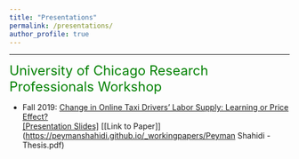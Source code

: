 ```yaml
---
title: "Presentations"
permalink: /presentations/
author_profile: true
---
```


---

<font size="5" color="green">University of Chicago Research Professionals Workshop</font> 

- Fall 2019: [Change in Online Taxi Drivers’ Labor Supply: Learning or Price Effect?]() <br>
  [[Presentation Slides]](https://peymanshahidi.github.io/_presentations/2022_UChicago_RPWorkshop/peyman_tapsi_slides_sep2022.pdf)
  [[Link to Paper]](https://peymanshahidi.github.io/_workingpapers/Peyman Shahidi - Thesis.pdf)


<!-- ---

<font size="5" color="green">Financial Economics Reading Group</font> 

- Fall 2019: [Evaluating the Effects of Incomplete Markets on Risk Sharing and Asset Pricing]() <font color="red">[in English]</font> <br>
  John Heaton, Deborah J. Lucas, <i> Journal of Political Economy, Volume 104, Issue 3, June 1996, Pages 443-487. </i><br>
  [[Presentation Slides]](https://peymanshahidi.github.io/incomplete_markets_presentation.pdf)
  [[Link to Paper]](https://www.jstor.org/stable/2138860)


- Winter 2019: [Do Director Elections Matter?](https://teias.institute/seminar-2/) <br>
  Vyacheslav Fos‚ Kai Li, Margarita Tsoutsoura, <i> The Review of Financial Studies, Volume 31, Issue 4, April 2018, Pages 1499–1531. </i><br>
  [[Presentation Slides]](https://peymanshahidi.github.io/do_director_elections_matter_presentation.pdf)
  [[Link to Paper]](https://doi.org/10.1093/rfs/hhx078)


---

<font size="5" color="green">Course Presentations</font> 

- Spring 2020: Macroeconomics I - The Causes and Costs of Misallocation <br>
  Restuccia, Diego, and Richard Rogerson, <i> Journal of Economic Perspectives, Volume 31, Issue 3, Summer 2017, Pages 151-74. </i><br>
  [[Presentation Slides]](https://peymanshahidi.github.io/Restuccia_Rogerson_JEP_Presentation.pdf)
  [[Link to Paper]](https://www.aeaweb.org/articles?id=10.1257/jep.31.3.151)
  
- Fall 2019: Contract Theory - Efficient Matching Under Distributional Constraints: Theory And Applications <font color="red">[in English]</font> <br>
  Kamada, Yuichiro, and Fuhito Kojima, <i> American Economic Review, Volume 105, Issue 1, January 2015, Pages 67-99. </i><br>
  [[Presentation Slides]](https://peymanshahidi.github.io/Efficient_Matching_Under_Distributional_Constraints_Theory_and_Applications_Presentation.pdf)
  [[Link to Paper]](https://www.aeaweb.org/articles?id=10.1257/aer.20101552)
  
- Fall 2019: Contract Theory - Improving Schools Through School Choice: A Market Design Approach <br>
  John William Hatfield, Fuhito Kojima, Yusuke Narita <i> Journal of Economic Theory, Volume 166, November 2016, Pages 186-211. </i><br>
  [[Presentation Slides]](https://peymanshahidi.github.io/Improving_Schools_Through_School_Choice_A_Market_Design_Approach_Presentation.pdf)
  [[Link to Paper]](https://doi.org/10.1016/j.jet.2016.07.001)
  
- Fall 2019: Contract Theory - Efficient and Nearly Efficient Partnerships / A Comparison of Tournaments and Contracts
[[Presentation Slides]](https://peymanshahidi.github.io/Contract_Theory_Moral_Hazard_Presentation.pdf)
    - Patrick Legros and Steven A. Matthews, <i> The Review of Economic Studies, Volume 60, Issue 3, July 1993, Pages 599-611. </i> [[Link to Paper]](https://www.jstor.org/stable/2298126?seq=1)
    - Jerry R. Green and Nancy L. Stokey, <i> Journal of Political Economy, Volume 91, Issue 3, June 1983, Pages 349-364. </i> [[Link to Paper]](https://www.jstor.org/stable/1837093?seq=1) -->
